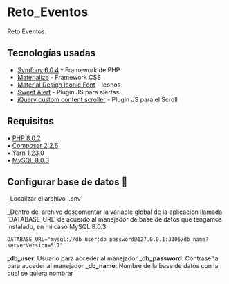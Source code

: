 # Reto_Eventos
Reto Eventos.  

## Tecnologías usadas  

- [Symfony 6.0.4](https://symfony.com/doc/current/index.html) - Framework de PHP
- [Materialize](http://materializecss.com/) - Framework CSS
- [Material Design Iconic Font](http://zavoloklom.github.io/material-design-iconic-font/icons.html) - Iconos
- [Sweet Alert](http://t4t5.github.io/sweetalert/) - Plugin JS para alertas
- [jQuery custom content scroller](http://manos.malihu.gr/jquery-custom-content-scroller/) - Plugin JS para el Scroll

## Requisitos

• [PHP 8.0.2](https://www.php.net/downloads.php)  
• [Composer 2.2.6](https://getcomposer.org/download/)  
• [Yarn 1.23.0](https://classic.yarnpkg.com/lang/en/docs/install/#windows-stable)  
• [MySQL 8.0.3](https://dev.mysql.com/downloads/installer/)  

## Configurar base de datos 🔧

_Localizar el archivo '.env'

_Dentro del archivo descomentar la variable global de la aplicacion llamada 'DATABASE_URL' de acuerdo al manejador de base de datos que tengamos instalado, en mi caso MySQL 8.0.3

```
DATABASE_URL="mysql://db_user:db_password@127.0.0.1:3306/db_name?serverVersion=5.7"
```  
_**db_user**: Usuario para acceder al manejador
_**db_password**: Contraseña para acceder al manejador
_**db_name**: Nombre de la base de datos con la cual se quiera nombrar
